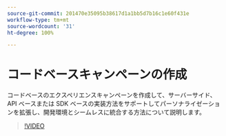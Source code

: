 ```yaml
---
source-git-commit: 201470e35095b38617d1a1bb5d7b16c1e60f431e
workflow-type: tm+mt
source-wordcount: '31'
ht-degree: 100%

---
```

# コードベースキャンペーンの作成

コードベースのエクスペリエンスキャンペーンを作成して、サーバーサイド、API ベースまたは SDK ベースの実装方法をサポートしてパーソナライゼーションを拡張し、開発環境とシームレスに統合する方法について説明します。

>[!VIDEO](https://video.tv.adobe.com/v/3449454/?learn=on&captions=jpn)
